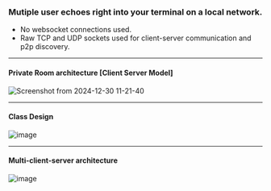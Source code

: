### Mutiple user echoes right into your terminal on a local network.
- No websocket connections used.
- Raw TCP and UDP sockets used for client-server communication and p2p discovery. 
---
#### Private Room architecture [Client Server Model]
![Screenshot from 2024-12-30 11-21-40](https://github.com/user-attachments/assets/89aff781-6e52-4034-9ef6-11afbcbd3fd2)

---
#### Class Design
![image](https://github.com/user-attachments/assets/cd11c811-7ce4-4772-bb3a-26848bf6f3fc)


---
#### Multi-client-server architecture
![image](https://github.com/user-attachments/assets/a061b71f-55c8-426f-8f05-c3f8486f0bb8)


